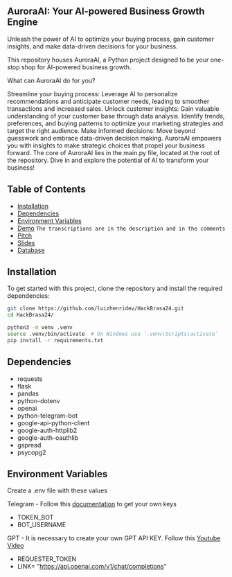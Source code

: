 ## AuroraAI: Your AI-powered Business Growth Engine
Unleash the power of AI to optimize your buying process, gain customer insights, and make data-driven decisions for your business.

This repository houses AuroraAI, a Python project designed to be your one-stop shop for AI-powered business growth.

What can AuroraAI do for you?

Streamline your buying process: Leverage AI to personalize recommendations and anticipate customer needs, leading to smoother transactions and increased sales.
Unlock customer insights: Gain valuable understanding of your customer base through data analysis. Identify trends, preferences, and buying patterns to optimize your marketing strategies and target the right audience.
Make informed decisions: Move beyond guesswork and embrace data-driven decision making. AuroraAI empowers you with insights to make strategic choices that propel your business forward.
The core of AuroraAI lies in the main.py file, located at the root of the repository. Dive in and explore the potential of AI to transform your business!

## Table of Contents

- [Installation](#installation)
- [Dependencies](#dependencies)
- [Environment Variables](#environment-variables)
- [Demo](https://youtube.com/shorts/DQJyiQwrAYU?si=2ohSzMAfQJbgk63-) 
```The transcriptions are in the description and in the comments```
- [Pitch]()
- [Slides](https://docs.google.com/presentation/d/163yx1uurE7I93na1W3IY0FqDk1aMjzuSl4l7q0iyYtQ/edit?usp=sharing)
- [Database](https://docs.google.com/presentation/d/163yx1uurE7I93na1W3IY0FqDk1aMjzuSl4l7q0iyYtQ/edit?usp=sharing)

## Installation

To get started with this project, clone the repository and install the required dependencies:

```bash
git clone https://github.com/luizhenridev/HackBrasa24.git
cd HackBrasa24/

python3 -m venv .venv
source .venv/bin/activate  # On Windows use `.venv\Scripts\activate`
pip install -r requirements.txt
```

## Dependencies
- requests
- flask
- pandas
- python-dotenv
- openai
- python-telegram-bot
- google-api-python-client
- google-auth-httplib2
- google-auth-oauthlib
- gspread
- psycopg2


## Environment Variables
Create a .env file with these values

Telegram - Follow this [documentation](https://core.telegram.org/bots/features#creating-a-new-bot) to get your own keys

- TOKEN_BOT
- BOT_USERNAME


GPT - It is necessary to create your own GPT API KEY. Follow this [Youtube Video](https://www.youtube.com/watch?v=aVog4J6nIAU)

- REQUESTER_TOKEN 
- LINK= "https://api.openai.com/v1/chat/completions"





